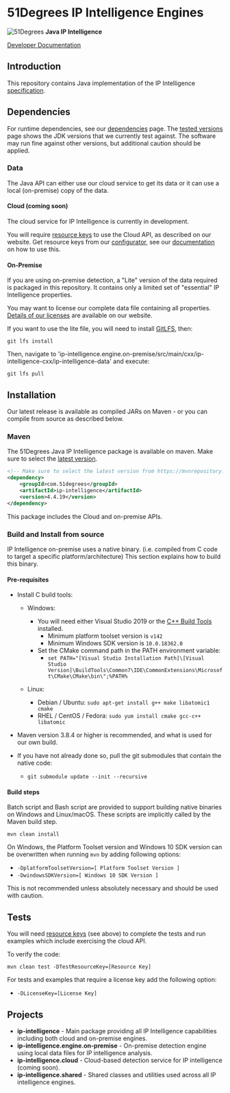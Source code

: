 # 51Degrees IP Intelligence Engines

![51Degrees](https://51degrees.com/img/logo.png?utm_source=github&utm_medium=repository&utm_content=readme_main&utm_campaign=java-open-source "Data rewards the curious") **Java IP Intelligence**

[Developer Documentation](https://51degrees.com/ip-intelligence-java/index.html?utm_source=github&utm_medium=repository&utm_content=documentation&utm_campaign=java-open-source "developer documentation")

## Introduction

This repository contains Java implementation of the IP Intelligence [specification](https://github.com/51Degrees/specifications/blob/main/ip-intelligence-specification/README.md).

## Dependencies

For runtime dependencies, see our [dependencies](http://51degrees.com/documentation/_info__dependencies.html) page.
The [tested versions](https://51degrees.com/documentation/_info__tested_versions.html) page shows 
the JDK versions that we currently test against. The software may run fine against other versions, 
but additional caution should be applied.

### Data

The Java API can either use our cloud service to get its data or it can use a local (on-premise) copy of the data.

#### Cloud (coming soon)

The cloud service for IP Intelligence is currently in development.

You will require [resource keys](https://51degrees.com/documentation/_info__resource_keys.html)
to use the Cloud API, as described on our website. Get resource keys from
our [configurator](https://configure.51degrees.com/), see our [documentation](https://51degrees.com/documentation/_concepts__configurator.html) on 
how to use this.

#### On-Premise

If you are using on-premise detection, a "Lite" version of the data required is packaged 
in this repository. It contains only a limited set of "essential" IP Intelligence properties. 

You may want to license our complete data file containing all properties. 
[Details of our licenses](https://51degrees.com/pricing) are available on our website.

If you want to use the lite file, you will need to install [GitLFS](https://git-lfs.github.com/), then:

```
git lfs install
```

Then, navigate to 'ip-intelligence.engine.on-premise/src/main/cxx/ip-intelligence-cxx/ip-intelligence-data' and execute:

```
git lfs pull
```

## Installation

Our latest release is available as compiled JARs on Maven - or you can compile from source as described below.

### Maven

The 51Degrees Java IP Intelligence package is available on maven. Make sure to select
the [latest version](https://mvnrepository.com/artifact/com.51degrees/ip-intelligence).

```xml
<!-- Make sure to select the latest version from https://mvnrepository.com/artifact/com.51degrees/pipeline.ip-intelligence -->
<dependency>
    <groupId>com.51degrees</groupId>
    <artifactId>ip-intelligence</artifactId>
    <version>4.4.19</version>
</dependency>
```

This package includes the Cloud and on-premise APIs.

### Build and Install from source

IP Intelligence on-premise uses a native binary. (i.e. compiled from C code to target a specific 
platform/architecture) This section explains how to build this binary.

#### Pre-requisites

- Install C build tools:
  - Windows:
    - You will need either Visual Studio 2019 or the [C++ Build Tools](https://visualstudio.microsoft.com/visual-cpp-build-tools/) installed.
      - Minimum platform toolset version is `v142`
      - Minimum Windows SDK version is `10.0.18362.0`
    - Set the CMake command path in the PATH environment variable: 
      - `set PATH="[Visual Studio Installation Path]\[Visual Studio Version]\BuildTools\Common7\IDE\CommonExtensions\Microsoft\CMake\CMake\bin\";%PATH%`

  - Linux:
    - Debian / Ubuntu: `sudo apt-get install g++ make libatomic1 cmake`
    - RHEL / CentOS / Fedora: `sudo yum install cmake gcc-c++ libatomic`

- Maven version 3.8.4 or higher is recommended, and what is used for our own build.
- If you have not already done so, pull the git submodules that contain the native code:
  - `git submodule update --init --recursive`

#### Build steps

Batch script and Bash script are provided to support building native binaries on Windows and Linux/macOS.
These scripts are implicitly called by the Maven build step.

```
mvn clean install
```

On Windows, the Platform Toolset version and Windows 10 SDK version can be overwritten when 
running `mvn` by adding following options:
- `-DplatformToolsetVersion=[ Platform Toolset Version ]`
- `-DwindowsSDKVersion=[ Windows 10 SDK Version ]`

This is not recommended unless absolutely necessary and should be used with caution.

## Tests

You will need [resource keys](https://51degrees.com/documentation/_info__resource_keys.html)
(see above) to complete the tests and run examples which include exercising the cloud API.

To verify the code:

```
mvn clean test -DTestResourceKey=[Resource Key]
```
For tests and examples that require a license key add the following option:
- `-DLicenseKey=[License Key]`

## Projects

- **ip-intelligence** - Main package providing all IP Intelligence capabilities including both cloud and on-premise engines.
- **ip-intelligence.engine.on-premise** - On-premise detection engine using local data files for IP intelligence analysis.
- **ip-intelligence.cloud** - Cloud-based detection service for IP intelligence (coming soon).
- **ip-intelligence.shared** - Shared classes and utilities used across all IP intelligence engines.
